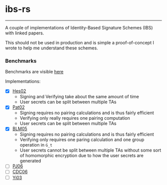 # ibs-rs
---------------
A couple of implementations of Identity-Based Signature Schemes (IBS) with linked papers.

This should not be used in production and is simple a proof-of-concept I wrote to help me understand these schemes.

### Benchmarks
Benchmarks are visible [here](https://aphoh.github.io/ibs-rs/)

Implementations:

- [x] [Hes02](https://link.springer.com/content/pdf/10.1007/3-540-36492-7_20.pdf)
    * Signing and Verifying take about the same amount of time
    * User secrets can be split between multiple TAs
- [x] [Pat02](https://eprint.iacr.org/2002/004.pdf) 
    * Signing requires no pairing calculations and is thus fairly efficient
    * Verifying only really requires one pairing computation
    * User secrets can be split between multiple TAs
- [x] [BLM05](https://link.springer.com/chapter/10.1007/11593447_28) 
    * Signing requires no pairing calculations and is thus fairly efficient
    * Verifying only requires one paring calculation and one group operation in `G_t`
    * User secrets cannot be split between multiple TAs without some sort of homomorphic encryption due to how the user secrets are generated
- [ ] [PJ06](https://eprint.iacr.org/2006/080.pdf)
- [ ] [CDC06](https://dl.acm.org/doi/10.1145/1146847.1146869)
- [ ] [Yi03](https://ieeexplore.ieee.org/document/1178892)
